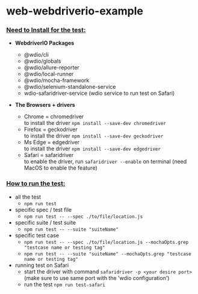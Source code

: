 # web-webdriverio-example

<h3><ins>Need to Install for the test:</h3>
    
- <b>WebdriverIO Packages</b>
    - @wdio/cli
    - @wdio/globals
    - @wdio/allure-reporter
    - @wdio/local-runner
    - @wdio/mocha-framework
    - @wdio/selenium-standalone-service
    - wdio-safaridriver-service (wdio service to run test on Safari)

- <b>The Browsers + drivers</b>
    - Chrome = chromedriver \
        to install the driver `npm install --save-dev chromedriver`
    - Firefox = geckodriver \
        to install the driver `npm install --save-dev geckodriver`
    - Ms Edge = edgedriver \
        to install the driver `npm install --save-dev edgedriver`
    - Safari = safaridriver \
        to enable the driver, run `safaridriver --enable` on terminal (need MacOS to enable the feature)

<h3><ins>How to run the test:</h3>
        
- all the test
    - `npm run test`
- specific spec / test file
    - `npm run test -- --spec ./to/file/location.js`
- specific suite / test suite
    - `npm run test -- --suite "suiteName"`
- specific test case
    - `npm run test -- --spec ./to/file/location.js --mochaOpts.grep "testcase name or testing tag"`
    - `npm run test -- --suite "suiteName" --mochaOpts.grep "testcase name or testing tag"`
- running test on Safari
    - start the driver with command `safaridriver -p <your desire port>` (make sure to use same port with the 'wdio configuration')
    - run the test `npm run test-safari`

